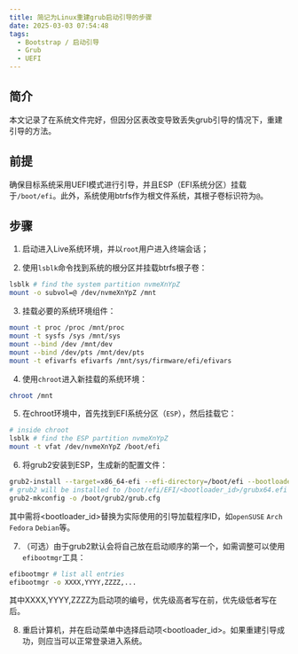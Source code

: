```yaml
---
title: 简记为Linux重建grub启动引导的步骤
date: 2025-03-03 07:54:48
tags:
  - Bootstrap / 启动引导
  - Grub
  - UEFI
---
```


## 简介

本文记录了在系统文件完好，但因分区表改变导致丢失grub引导的情况下，重建引导的方法。

## 前提

确保目标系统采用UEFI模式进行引导，并且ESP（EFI系统分区）挂载于`/boot/efi`。此外，系统使用btrfs作为根文件系统，其根子卷标识符为`@`。

## 步骤

1. 启动进入Live系统环境，并以`root`用户进入终端会话；

2. 使用`lsblk`命令找到系统的根分区并挂载btrfs根子卷：
```bash
lsblk # find the system partition nvmeXnYpZ
mount -o subvol=@ /dev/nvmeXnYpZ /mnt
```

<!-- more -->

3. 挂载必要的系统环境组件：
```bash
mount -t proc /proc /mnt/proc
mount -t sysfs /sys /mnt/sys
mount --bind /dev /mnt/dev
mount --bind /dev/pts /mnt/dev/pts
mount -t efivarfs efivarfs /mnt/sys/firmware/efi/efivars
```

4. 使用`chroot`进入新挂载的系统环境：
```bash
chroot /mnt
```

5. 在chroot环境中，首先找到EFI系统分区（`ESP`），然后挂载它：
```bash
# inside chroot
lsblk # find the ESP partition nvmeXnYpZ
mount -t vfat /dev/nvmeXnYpZ /boot/efi
```

6. 将grub2安装到ESP，生成新的配置文件：
```bash
grub2-install --target=x86_64-efi --efi-directory=/boot/efi --bootloader-id=<bootloader_id>
# grub2 will be installed to /boot/efi/EFI/<bootloader_id>/grubx64.efi
grub2-mkconfig -o /boot/grub2/grub.cfg
```
其中需将&lt;bootloader_id&gt;替换为实际使用的引导加载程序ID，如`openSUSE` `Arch` `Fedora` `Debian`等。

7. （可选）由于grub2默认会将自己放在启动顺序的第一个，如需调整可以使用`efibootmgr`工具：
```bash
efibootmgr # list all entries
efibootmgr -o XXXX,YYYY,ZZZZ,...
```
其中XXXX,YYYY,ZZZZ为启动项的编号，优先级高者写在前，优先级低者写在后。

8. 重启计算机，并在启动菜单中选择启动项&lt;bootloader_id&gt;。如果重建引导成功，则应当可以正常登录进入系统。
